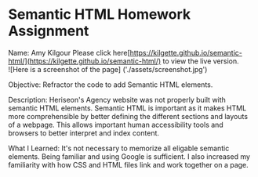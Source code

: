 # Semantic HTML Homework Assignment

Name: Amy Kilgour
Please click here[https://kilgette.github.io/semantic-html/](https://kilgette.github.io/semantic-html/) to view the live version.  
![Here is a screenshot of the page] ('./assets/screenshot.jpg')

Objective: Refractor the code to add Semantic HTML elements. 

Description: Heriseon's Agency website was not properly built with semantic HTML elements. 
Semantic HTML is important as it makes HTML more comprehensible by better defining the different
sections and layouts of a webpage. This allows important human accessibility tools and browsers 
to better interpret and index content. 

What I Learned: It's not necessary to memorize all eligable semantic elements. Being familiar
and using Google is sufficient. I also increased my familiarity with how CSS and HTML files 
link and work together on a page. 

